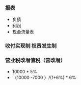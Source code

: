 ### 报表
- 负债
- 利润
- 现金流量表

### 收付实现制 权责发生制




### 营业税改增值税（营改增）
- 10000 * 5%
- （10000 -7000 ）/(1+6%) * 6%



### 

